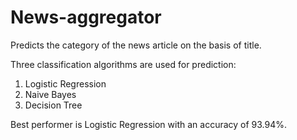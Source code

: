 # News-aggregator

Predicts the category of the news article on the basis of title.

Three classification algorithms are used for prediction:
1. Logistic Regression
2. Naive Bayes
3. Decision Tree

Best performer is Logistic Regression with an accuracy of 93.94%.
